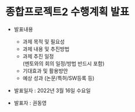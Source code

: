 <h1>종합프로젝트2 수행계획 발표 </h1>

+ 발표내용  
    - 과제 목적 및 필요성  
    - 과제 내용 및 추진방법
    - 과제 추진 일정   
    (멘토와의 회의 일정/방법 반드시 포함)
    - 기대효과 및 활용방안
    - 예상 성과 (논문/특허/SW등록 등)  
      

+ 발표일자 : 2022년 3월 16일 수요일  

+ 발표자 : 권동영
